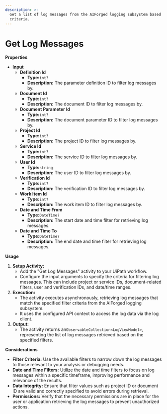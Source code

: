 ```yaml
---
description: >-
  Get a list of log messages from the AIForged logging subsystem based on filter
  criteria.
---
```


# Get Log Messages

**Properties**

* **Input**
  * **Definition Id**
    * **Type:**`int?`
    * **Description:** The parameter definition ID to filter log messages by.
  * **Document Id**
    * **Type:**`int?`
    * **Description:** The document ID to filter log messages by.
  * **Document Parameter Id**
    * **Type:**`int?`
    * **Description:** The document parameter ID to filter log messages by.
  * **Project Id**
    * **Type:**`int?`
    * **Description:** The project ID to filter log messages by.
  * **Service Id**
    * **Type:**`int?`
    * **Description:** The service ID to filter log messages by.
  * **User Id**
    * **Type:**`string`
    * **Description:** The user ID to filter log messages by.
  * **Verification Id**
    * **Type:**`int?`
    * **Description:** The verification ID to filter log messages by.
  * **Work Item Id**
    * **Type:**`int?`
    * **Description:** The work item ID to filter log messages by.
  * **Date and Time From**
    * **Type:**`DateTime?`
    * **Description:** The start date and time filter for retrieving log messages.
  * **Date and Time To**
    * **Type:**`DateTime?`
    * **Description:** The end date and time filter for retrieving log messages.

**Usage**

1. **Setup Activity:**
   * Add the "Get Log Messages" activity to your UiPath workflow.
   * Configure the input arguments to specify the criteria for filtering log messages. This can include project or service IDs, document-related filters, user and verification IDs, and date/time ranges.
2. **Execution:**
   * The activity executes asynchronously, retrieving log messages that match the specified filter criteria from the AIForged logging subsystem.
   * It uses the configured API context to access the log data via the log client.
3. **Output:**
   * The activity returns an`ObservableCollection<LogViewModel>`, representing the list of log messages retrieved based on the specified filters.

**Considerations**

* **Filter Criteria:** Use the available filters to narrow down the log messages to those relevant to your analysis or debugging needs.
* **Date and Time Filters:** Utilize the date and time filters to focus on log messages within a specific timeframe, improving performance and relevance of the results.
* **Data Integrity:** Ensure that filter values such as project ID or document ID are valid and correctly specified to avoid errors during retrieval.
* **Permissions:** Verify that the necessary permissions are in place for the user or application retrieving the log messages to prevent unauthorized actions.
